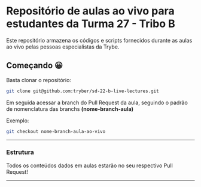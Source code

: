 # Repositório de aulas ao vivo para estudantes da Turma 27 - Tribo B

Este repositório armazena os códigos e scripts fornecidos durante as aulas ao vivo pelas pessoas especialistas da Trybe.

## Começando 😀

Basta clonar o repositório:

```sh
git clone git@github.com:tryber/sd-22-b-live-lectures.git
```

Em seguida acessar a branch do Pull Request da aula, seguindo o padrão de nomenclatura das branchs **(nome-branch-aula)**

Exemplo:
```sh
git checkout nome-branch-aula-ao-vivo
```

---

### Estrutura

Todos os conteúdos dados em aulas estarão no seu respectivo Pull Request!

---
